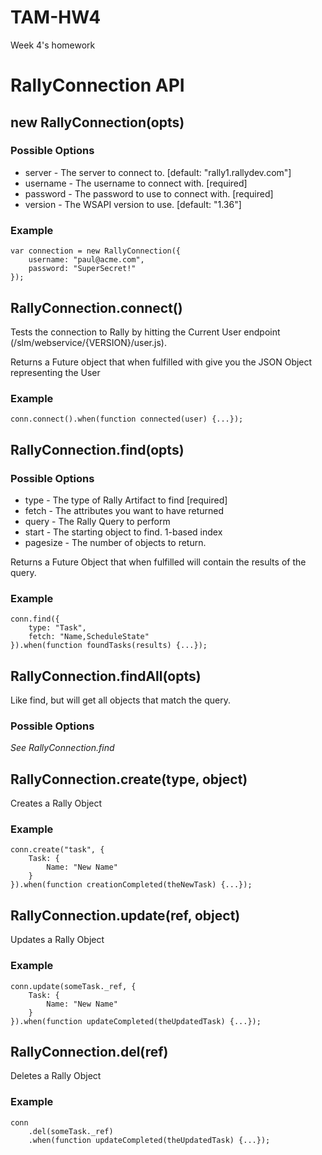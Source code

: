 TAM-HW4
=======

Week 4's homework

RallyConnection API
===================

## new RallyConnection(opts)

### Possible Options

 * server - The server to connect to. [default: "rally1.rallydev.com"]
 * username - The username to connect with. [required]
 * password - The password to use to connect with. [required]
 * version - The WSAPI version to use. [default: "1.36"]

### Example

	var connection = new RallyConnection({
		username: "paul@acme.com",
		password: "SuperSecret!"
	});

## RallyConnection.connect()

Tests the connection to Rally by hitting the Current User endpoint
(/slm/webservice/{VERSION}/user.js).

Returns a Future object that when fulfilled with give you the JSON
Object representing the User

### Example

	conn.connect().when(function connected(user) {...});

## RallyConnection.find(opts)

### Possible Options

 * type - The type of Rally Artifact to find [required]
 * fetch - The attributes you want to have returned
 * query - The Rally Query to perform
 * start - The starting object to find.  1-based index
 * pagesize - The number of objects to return.

Returns a Future Object that when fulfilled will contain the results of
the query.

### Example

	conn.find({
		type: "Task",
		fetch: "Name,ScheduleState"
	}).when(function foundTasks(results) {...});

## RallyConnection.findAll(opts)

Like find, but will get all objects that match the query.

### Possible Options

*See RallyConnection.find*

## RallyConnection.create(type, object)

Creates a Rally Object

### Example

	conn.create("task", {
		Task: {
			Name: "New Name"
		}
	}).when(function creationCompleted(theNewTask) {...});

## RallyConnection.update(ref, object)

Updates a Rally Object

### Example

	conn.update(someTask._ref, {
		Task: {
			Name: "New Name"
		}
	}).when(function updateCompleted(theUpdatedTask) {...});

## RallyConnection.del(ref)

Deletes a Rally Object

### Example

	conn
		.del(someTask._ref)
		.when(function updateCompleted(theUpdatedTask) {...});
